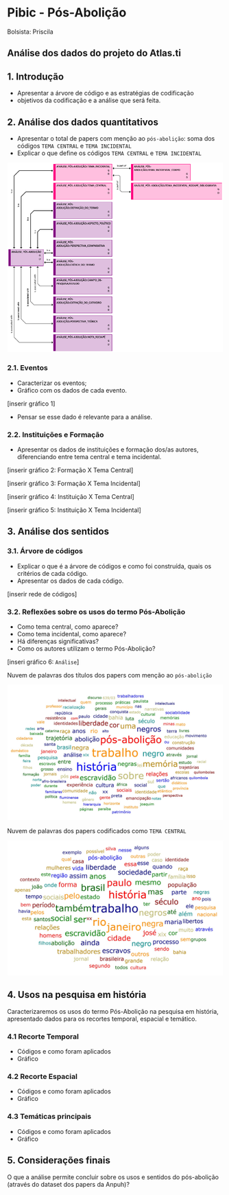# Pibic - Pós-Abolição

Bolsista: Priscila

## Análise dos dados do projeto do Atlas.ti

## 1. Introdução

* Apresentar a árvore de código e as estratégias de codificação
* objetivos da codificação e a análise que será feita.

## 2. Análise dos dados quantitativos

* Apresentar o total de papers com menção ao `pós-abolição`: soma dos códigos `TEMA CENTRAL` e `TEMA INCIDENTAL` 
* Explicar o que define os códigos `TEMA CENTRAL` e `TEMA INCIDENTAL`

![rede análise_pós-abolição](graphs/NETWORK_ANÁLISE_PÓS-ABOLIÇÃO.png)

### 2.1. Eventos

* Caracterizar os eventos;
*  Gráfico com os dados de cada evento.

[inserir gráfico 1]

* Pensar se esse dado é relevante para a análise.

### 2.2. Instituições e Formação

* Apresentar os dados de instituições e formação dos/as autores, diferenciando entre tema central e tema incidental.

[inserir gráfico 2: Formação X Tema Central]

[inserir gráfico 3: Formação X Tema Incidental]

[inserir gráfico 4: Instituição X Tema Central]

[inserir gráfico 5: Instituição X Tema Incidental]

## 3. Análise dos sentidos

### 3.1. Árvore de códigos

* Explicar o que é a árvore de códigos e como foi construída, quais os critérios de cada código.
* Apresentar os dados de cada código.

[inserir rede de códigos]

### 3.2. Reflexões sobre os usos do termo Pós-Abolição

* Como tema central, como aparece?
* Como tema incidental, como aparece?
* Há diferenças significativas?
* Como os autores utilizam o termo Pós-Abolição?

[inseri gráfico 6: `Análise`]



Nuvem de palavras dos títulos dos papers com menção ao `pós-abolição`

![nuvem títulos](graphs/WC_TÍTULOS.jpg)

Nuvem de palavras dos papers codificados como `TEMA CENTRAL`

![nuvem tema central](graphs/WC_TEMA_CENTRAL.jpg)


## 4. Usos na pesquisa em história

Caracterizaremos os usos do termo Pós-Abolição na pesquisa em história, apresentado dados para os recortes temporal, espacial e temático.

### 4.1 Recorte Temporal
* Códigos e como foram aplicados
* Gráfico

### 4.2 Recorte Espacial
* Códigos e como foram aplicados
* Gráfico

### 4.3 Temáticas principais
* Códigos e como foram aplicados
* Gráfico

## 5. Considerações finais

O que a análise permite concluir sobre os usos e sentidos do pós-abolição (através do dataset dos papers da Anpuh)?
